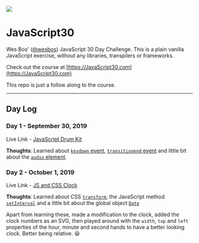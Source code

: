 ![](https://javascript30.com/images/JS3-social-share.png)

# JavaScript30

Wes Bos' ([@wesbos](https://github.com/wesbos)) JavaScript 30 Day Challenge.
This is a plain vanilla JavaScript exercise, without any libraries, 
transpilers or frameworks.

Check out the course at [https://JavaScript30.com](https://JavaScript30.com)

This repo is just a follow along to the course.

---

## Day Log

### Day 1 - September 30, 2019

Live Link - [JavaScript Drum Kit](https://mriyam.dev/JavaScript30/CompletedChallenges/01-js-drum-kit/)

**Thoughts**: 
Learned about [`keydown` event](https://developer.mozilla.org/en-US/docs/Web/API/Document/keydown_event), [`transitionend` event](https://developer.mozilla.org/en-US/docs/Web/API/Document/keydown_event) and little bit about the [`audio` element](https://developer.mozilla.org/en-US/docs/Web/HTML/Element/audio).

### Day 2 - October 1, 2019

Live Link - [JS and CSS Clock](https://mriyam.dev/JavaScript30/CompletedChallenges/02-js-and-css-clock/)

**Thoughts**:
Learned about CSS [`transform`](https://developer.mozilla.org/en-US/docs/Web/CSS/transform), the JavaScript method [`setInterval`](https://developer.mozilla.org/en-US/docs/Web/API/WindowOrWorkerGlobalScope/setInterval) and a little bit about the global object [`Date`](https://developer.mozilla.org/en-US/docs/Web/JavaScript/Reference/Global_Objects/Date)

Apart from learning these, made a modification to the clock, added the clock
numbers as an SVG, then played around with the `width`, `top` and `left`
properties of the hour, minute and second hands to have a better looking clock.
Better being relative. 😆